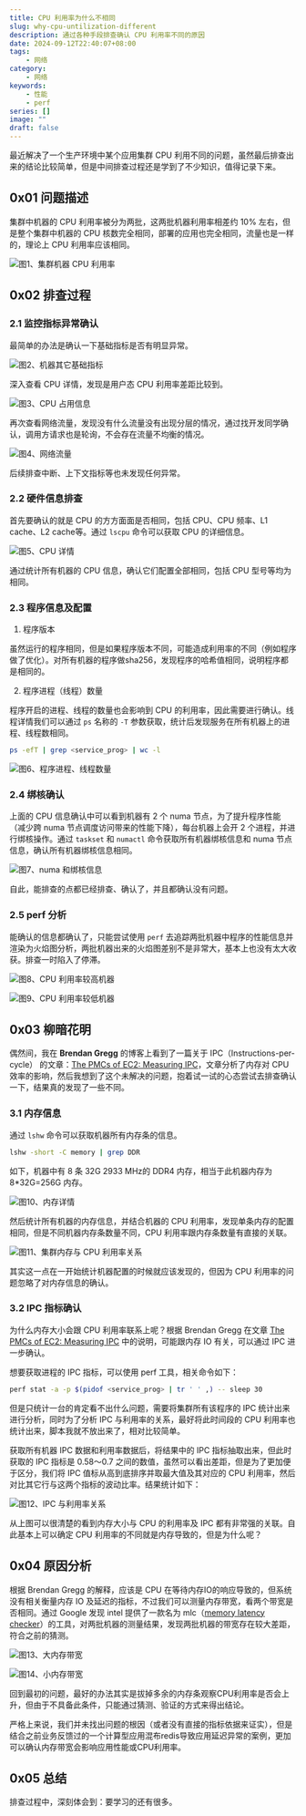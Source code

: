 ```yaml
---
title: CPU 利用率为什么不相同
slug: why-cpu-untilization-different
description: 通过各种手段排查确认 CPU 利用率不同的原因
date: 2024-09-12T22:40:07+08:00
tags:
    - 网络
category:
    - 网络
keywords:
    - 性能
    - perf
series: []
image: ""
draft: false
---
```


最近解决了一个生产环境中某个应用集群 CPU 利用不同的问题，虽然最后排查出来的结论比较简单，但是中间排查过程还是学到了不少知识，值得记录下来。

## 0x01 问题描述

集群中机器的 CPU 利用率被分为两批，这两批机器利用率相差约 10% 左右，但是整个集群中机器的 CPU 核数完全相同，部署的应用也完全相同，流量也是一样的，理论上 CPU 利用率应该相同。

![图1、集群机器 CPU 利用率](./why-cpu-untilization-are-different/01_集群机器_CPU_利用率.png)

## 0x02 排查过程

### 2.1 监控指标异常确认

最简单的办法是确认一下基础指标是否有明显异常。

![图2、机器其它基础指标](./why-cpu-untilization-are-different/02_机器其它基础指标.png)

深入查看 CPU 详情，发现是用户态 CPU 利用率差距比较到。

![图3、CPU 占用信息](./why-cpu-untilization-are-different/03_CPU_占用信息.png)

再次查看网络流量，发现没有什么流量没有出现分层的情况，通过找开发同学确认，调用方请求也是轮询，不会存在流量不均衡的情况。

![图4、网络流量](./why-cpu-untilization-are-different/04_网络流量.png)

后续排查中断、上下文指标等也未发现任何异常。

### 2.2 硬件信息排查

首先要确认的就是 CPU 的方方面面是否相同，包括 CPU、CPU 频率、L1 cache、L2 cache等。通过 `lscpu` 命令可以获取 CPU 的详细信息。

![图5、CPU 详情](./why-cpu-untilization-are-different/05_CPU_详情.png)

通过统计所有机器的 CPU 信息，确认它们配置全部相同，包括 CPU 型号等均为相同。

### 2.3 程序信息及配置

1. 程序版本

虽然运行的程序相同，但是如果程序版本不同，可能造成利用率的不同（例如程序做了优化）。对所有机器的程序做sha256，发现程序的哈希值相同，说明程序都是相同的。

 2. 程序进程（线程）数量

程序开启的进程、线程的数量也会影响到 CPU 的利用率，因此需要进行确认。线程详情我们可以通过 `ps` 名称的 `-T` 参数获取，统计后发现服务在所有机器上的进程、线程数相同。

```bash
ps -efT | grep <service_prog> | wc -l
```

![图6、程序进程、线程数量](./why-cpu-untilization-are-different/06_程序进程、线程数量.png)

### 2.4 绑核确认

上面的 CPU 信息确认中可以看到机器有 2 个 numa 节点，为了提升程序性能（减少跨 numa 节点调度访问带来的性能下降），每台机器上会开 2 个进程，并进行绑核操作。通过 `taskset` 和 `numactl` 命令获取所有机器绑核信息和 numa 节点信息，确认所有机器绑核信息相同。

![图7、numa 和绑核信息](./why-cpu-untilization-are-different/07_numa_和绑核信息.png)

自此，能排查的点都已经排查、确认了，并且都确认没有问题。

### 2.5 perf 分析

能确认的信息都确认了，只能尝试使用 `perf` 去追踪两批机器中程序的性能信息并渲染为火焰图分析，两批机器出来的火焰图差别不是非常大，基本上也没有太大收获。排查一时陷入了停滞。

![图8、CPU 利用率较高机器](./why-cpu-untilization-are-different/08_CPU_利用率较高机器.png)

![图9、CPU 利用率较低机器](./why-cpu-untilization-are-different/09_CPU_利用率较低机器.png)

## 0x03 柳暗花明

偶然间，我在 **Brendan Gregg** 的博客上看到了一篇关于 IPC（Instructions-per-cycle） 的文章：[The PMCs of EC2: Measuring IPC](https://www.brendangregg.com/blog/2017-05-04/the-pmcs-of-ec2.html)，文章分析了内存对 CPU 效率的影响，然后我想到了这个未解决的问题，抱着试一试的心态尝试去排查确认一下，结果真的发现了一些不同。

### 3.1 内存信息

通过 `lshw`  命令可以获取机器所有内存条的信息。

```bash
lshw -short -C memory | grep DDR
```

如下，机器中有 8 条 32G 2933 MHz的 DDR4 内存，相当于此机器内存为 8*32G=256G 内存。

![图10、内存详情](./why-cpu-untilization-are-different/10_内存详情.png)

然后统计所有机器的内存信息，并结合机器的 CPU 利用率，发现单条内存的配置相同，但是不同机器内存条数量不同，CPU 利用率跟内存条数量有直接的关联。

![图11、集群内存与 CPU 利用率关系](./why-cpu-untilization-are-different/11_集群内存与_CPU_利用率关系.png)

其实这一点在一开始统计机器配置的时候就应该发现的，但因为 CPU 利用率的问题忽略了对内存信息的确认。

### 3.2 IPC 指标确认

为什么内存大小会跟 CPU 利用率联系上呢？根据 Brendan Gregg 在文章 [The PMCs of EC2: Measuring IPC](https://www.brendangregg.com/blog/2017-05-04/the-pmcs-of-ec2.html) 中的说明，可能跟内存 IO 有关，可以通过 IPC 进一步确认。

想要获取进程的 IPC 指标，可以使用 perf 工具，相关命令如下：

```bash
perf stat -a -p $(pidof <service_prog> | tr ' ' ,) -- sleep 30
```

但是只统计一台的肯定看不出什么问题，需要将集群所有该程序的 IPC 统计出来进行分析，同时为了分析 IPC 与利用率的关系，最好将此时间段的 CPU 利用率也统计出来，脚本我就不放出来了，相对比较简单。

获取所有机器 IPC 数据和利用率数据后，将结果中的 IPC 指标抽取出来，但此时获取的 IPC 指标是 0.58～0.7 之间的数值，虽然可以看出差距，但是为了更加便于区分，我们将 IPC 值标从高到底排序并取最大值及其对应的 CPU 利用率，然后对比其它行与这两个指标的波动比率。结果统计如下：

![图12、IPC 与利用率关系](./why-cpu-untilization-are-different/12_IPC_与利用率关系.png)

从上图可以很清楚的看到内存大小与 CPU 的利用率及 IPC 都有非常强的关联。自此基本上可以确定 CPU 利用率的不同就是内存导致的，但是为什么呢？

## 0x04 原因分析

根据 Brendan Gregg 的解释，应该是 CPU 在等待内存IO的响应导致的，但系统没有相关衡量内存 IO 及延迟的指标，不过我们可以测量内存带宽，看两个带宽是否相同。通过 Google 发现 intel 提供了一款名为 mlc（[memory latency checker](https://www.intel.com/content/www/us/en/developer/articles/tool/intelr-memory-latency-checker.html)）的工具，对两批机器的测量结果，发现两批机器的带宽存在较大差距，符合之前的猜测。

![图13、大内存带宽](./why-cpu-untilization-are-different/13_大内存带宽.png)

![图14、小内存带宽](./why-cpu-untilization-are-different/14_小内存带宽.png)

回到最初的问题，最好的办法其实是拔掉多余的内存条观察CPU利用率是否会上升，但由于不具备此条件，只能通过猜测、验证的方式来得出结论。

严格上来说，我们并未找出问题的根因（或者没有直接的指标依据来证实），但是结合之前业务反馈过的一个计算型应用混布redis导致应用延迟异常的案例，更加可以确认内存带宽会影响应用性能或CPU利用率。

## 0x05 总结

排查过程中，深刻体会到：要学习的还有很多。
